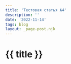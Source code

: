 ```yaml
---
title: 'Тестовая статья №4'
description: ''
date: '2022-11-14'
tags: blog
layout: _page-post.njk
---
```

# {{ title }}
